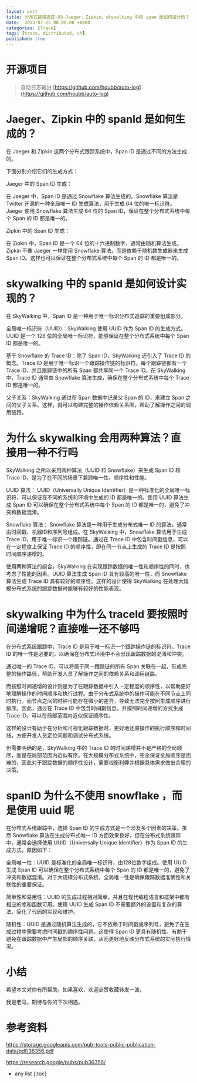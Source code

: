 ```yaml
---
layout: post
title: 分布式链路追踪-03-Jaeger、Zipkin、skywalking 中的 span 是如何设计的？
date:  2023-07-25 08:00:00 +0800
categories: [Trace]
tags: [trace, distributed, sh]
published: true
---
```


# 开源项目

> 自动日志输出 [https://github.com/houbb/auto-log](https://github.com/houbb/auto-log)

# Jaeger、Zipkin 中的 spanId 是如何生成的？

在 Jaeger 和 Zipkin 这两个分布式跟踪系统中，Span ID 是通过不同的方法生成的。

下面分别介绍它们的生成方式：

Jaeger 中的 Span ID 生成：

   在 Jaeger 中，Span ID 是通过 Snowflake 算法生成的。Snowflake 算法是 Twitter 开源的一种全局唯一 ID 生成算法，用于生成 64 位的唯一标识符。Jaeger 使用 Snowflake 算法生成 64 位的 Span ID，保证在整个分布式系统中每个 Span 的 ID 都是唯一的。

Zipkin 中的 Span ID 生成：

   在 Zipkin 中，Span ID 是一个 64 位的十六进制数字，通常由随机算法生成。Zipkin 不像 Jaeger 一样使用 Snowflake 算法，而是依赖于随机数生成器来生成 Span ID。这样也可以保证在整个分布式系统中每个 Span 的 ID 都是唯一的。

# skywalking 中的 spanId 是如何设计实现的？

在 SkyWalking 中，Span ID 是一种用于唯一标识分布式追踪的重要组成部分。

全局唯一标识符（UUID）：SkyWalking 使用 UUID 作为 Span ID 的生成方式。UUID 是一个 128 位的全局唯一标识符，能够保证在整个分布式系统中每个 Span ID 都是唯一的。

基于 Snowflake 的 Trace ID：除了 Span ID，SkyWalking 还引入了 Trace ID 的概念。Trace ID 是用于唯一标识一个跟踪操作链的标识符。每个跟踪链都有一个 Trace ID，并且跟踪链中的所有 Span 都共享同一个 Trace ID。在 SkyWalking 中，Trace ID 通常由 Snowflake 算法生成，确保在整个分布式系统中每个 Trace ID 都是唯一的。

父子关系：SkyWalking 通过在 Span 数据中记录父 Span 的 ID，来建立 Span 之间的父子关系。这样，就可以构建完整的操作依赖关系图，帮助了解操作之间的调用链路。

# 为什么 skywalking 会用两种算法？直接用一种不行吗

SkyWalking 之所以采用两种算法（UUID 和 Snowflake）来生成 Span ID 和 Trace ID，是为了在不同的场景下兼顾唯一性、顺序性和性能。

UUID 算法：
   UUID（Universally Unique Identifier）是一种标准化的全局唯一标识符，可以保证在不同的系统和环境中生成的 ID 都是唯一的。使用 UUID 算法生成 Span ID 可以确保在整个分布式系统中每个 Span 的 ID 都是唯一的，避免了冲突和数据混淆。

Snowflake 算法：
   Snowflake 算法是一种用于生成分布式唯一 ID 的算法，通常由时间戳、机器ID和序列号组成。在 SkyWalking 中，Snowflake 算法用于生成 Trace ID，用于唯一标识一个跟踪链。通过在 Trace ID 中包含时间戳信息，可以在一定程度上保证 Trace ID 的顺序性，即在同一节点上生成的 Trace ID 是按照时间顺序递增的。

使用两种算法的组合，SkyWalking 在实现跟踪数据的唯一性和顺序性的同时，也考虑了性能的因素。UUID 算法生成 Span ID 具有较高的唯一性，而 Snowflake 算法生成 Trace ID 具有较好的顺序性。这样的设计使得 SkyWalking 在处理大规模分布式系统的跟踪数据时能够有较好的性能表现。

# skywalking 中为什么 traceId 要按照时间递增呢？直接唯一还不够吗

在分布式系统跟踪中，Trace ID 是用于唯一标识一个跟踪操作链的标识符。Trace ID 的唯一性是必要的，以确保在分布式环境中不会出现跟踪数据的混淆和冲突。

通过唯一的 Trace ID，可以将属于同一跟踪链的所有 Span 关联在一起，形成完整的操作路径，帮助开发人员了解操作之间的依赖关系和调用链路。

而按照时间递增的设计则是为了在跟踪数据中引入一定程度的顺序性，以帮助更好地理解操作的时间顺序和执行过程。由于分布式系统中的操作可能在不同节点上同时执行，而节点之间的时钟可能存在微小的差异，导致无法完全按照生成顺序进行排序。因此，通过在 Trace ID 中包含时间戳信息，并按照时间递增的方式生成 Trace ID，可以在局部范围内近似保证顺序性。

这样的设计有助于在分析和可视化跟踪数据时，更好地还原操作的执行顺序和时间线，方便开发人员定位问题和调试分布式系统。

但需要明确的是，SkyWalking 中的 Trace ID 的时间递增并不是严格的全局顺序，而是在局部范围内近似有序。在大规模分布式系统中，完全保证全局顺序是困难的，因此对于跟踪数据的顺序性设计，需要权衡利弊并根据具体需求做出合理的决策。

# spanID 为什么不使用 snowflake ，而是使用 uuid 呢

在分布式系统跟踪中，选择 Span ID 的生成方式是一个涉及多个因素的决策。虽然 Snowflake 算法在生成分布式唯一 ID 方面效果良好，但在分布式系统跟踪中，通常会选择使用 UUID（Universally Unique Identifier）作为 Span ID 的生成方式，原因如下：

全局唯一性：UUID 是标准化的全局唯一标识符，由128位数字组成。使用 UUID 生成 Span ID 可以确保在整个分布式系统中每个 Span 的 ID 都是唯一的，避免了冲突和数据混淆。对于大规模分布式系统，全局唯一性是确保跟踪数据准确性和关联性的重要保证。

简单性和易用性：UUID 的生成过程相对简单，并且在现代编程语言和框架中都有相应的库和函数可用。使用 UUID 生成 Span ID 不需要额外的设置和复杂的算法，简化了代码的实现和维护。

随机性：UUID 是通过随机算法生成的，它不依赖于时间戳或序列号，避免了在生成过程中需要考虑时间戳的顺序性问题。这使得 Span ID 更具有随机性，有助于避免在跟踪数据中产生局部的顺序关联，从而更好地反映分布式系统的实际执行情况。

# 小结

希望本文对你有所帮助，如果喜欢，欢迎点赞收藏转发一波。

我是老马，期待与你的下次相遇。

# 参考资料

https://storage.googleapis.com/pub-tools-public-publication-data/pdf/36356.pdf

https://research.google/pubs/pub36356/

* any list
{:toc}